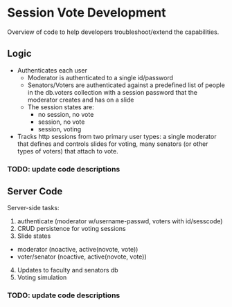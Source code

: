 # Session Vote Development

Overview of code to help developers troubleshoot/extend the capabilities.

## Logic

* Authenticates each user
  - Moderator is authenticated to a single id/password
  - Senators/Voters are authenticated against a predefined list of people in the db.voters collection with a session password that the moderator creates and has on a slide
  - The session states are:
    - no session, no vote
    - session, no vote
    - session, voting
* Tracks http sessions from two primary user types: a single moderator that defines and controls slides for voting, many senators (or other types of voters) that attach to vote.

### TODO: update code descriptions

<!-- client structure
init.js - initialize reveal, check for previous session
controller.js - handle app states (authenticated, session, nosession) and slide states (new, view, edit, voting, elect, confirm)
slide.js - slide states
auth.js - authentication status
session.js - changes to session -->


## Server Code

Server-side tasks:

1. authenticate (moderator w/username-passwd, voters with id/sesscode)
2. CRUD persistence for voting sessions
3. Slide states
  * moderator (noactive, active(novote, vote))
  * voter/senator (noactive, active(novote, vote))
4. Updates to faculty and senators db
5. Voting simulation

### TODO: update code descriptions

<!-- ### index.js - start file for server app

* pub async main() - inits db, controller, listens on port 8001

### lib/db.js - database manager (mongodb support only)

* pub db() - returns native db connection
* pub init() - initializes connection to db "unavote"

### lib/fp.js - updating information about factulty profiles (una only)

* pub updateInfo() - makes a POST call to https://www.una.edu/directory/api/api.php, parses and stores faculty information in db. Also makes individual requests for faculty images from UNA img directory

### lib/mg-session.js - handle session changes and updates moderator and senator sessions

* not sure about this yet

### lib/sck-client.js - handles senator/voter socket events

* () - handles socket events for "vote"

### lib/sck-control.js - handles voting state changes initiated by moderator

* () - handles socket events for "startVote", "stopVote"

### lib/sck-faculty.js - handles client requests for faculty information and photos

* () - handles socket events for "faculty-data", "update-faculty"

### lib/sck-moderator-user.js - handles moderator authentication

* (socket, app) - handles socket events for "checklogin", "login", "logout"

### lib/sck-persist.js - handles management of moderator voting session and persistence of the voting sessions

* (socket, app) - handles socket events for "clearSession", "getSession", "createSession", "loadSession", "updateSession", "removeSession"

### lib/sck-share.js - shared socket events common to both moderators and senators/voters

* (socket, app) - handles socket events for "faculty-list"

### lib/sck-user.js - handles senator/voter authentication

* (socket, app) - handles socket events for "checklogin", "ident", "key", "logout"

### lib/sim.js - handles voting simulation for testing

* pub vote(app) - simulates a voting session by randomly submiting votes to the session
* pub stopSession(app) - simulates reset of attached 'voters'
* pub startSession(app) - simulates attaching of 'voters' (randomly)

## Client Code

### index.html - main page for senator/voter

* imports (css) - reveal, jquery-modal, jquery-autocomplete, white (reveal theme)
* imports (js) - jquery, jquery-autocomplete, jquery-animate-colors, jquery-modal, reveal, socket.io, cli-css, cli-html, vote

### moderator.html - main page for moderator

* imports (css) - reveal, jquery-modal, jquery-autocomplete, white (reveal theme)
* imports (js) - jquery, jquery-autocomplete, jquery-animate-colors, jquery-modal, Chart, reveal, socket.io, cli-css, cli-html, mod-html, mod-session, mod-slides, moderator

### js/cli-css.js - senator/voter css object

* pub css - display,overflow,resize,flex,dim(size,position),color,cursor,background,font,padding,margin,border,table
* pub pageCSS - voter page style (reveal overrides,checkbox)

### js/cli-html.js - manages HTML DOM changes for the senator/voter UI components

* pub clientHTML - button events,user information,session status,modal states,updates to slides

### js/moderator.js - initial code for moderator

* jquery ready - sets state object to init
* pub state - handles moderator states init,update,auth,login,logout
* pub ui - manages changes in modals (login and logout)

### js/mod-html.js - manages HTML DOM changes for the moderator UI components

* pub html - topPanel,voteInfo,manageSession,clearSession,modal(login,session),slide states

### js/mod-session.js - manages moderator vote session states

* pub admin - constructor object for the moderator voter session (init,restrictReveal,allowReveal,globalListeners)
* pub adminSession - manages moderator vote sessions (current,load,save,update,etc.)
* pub adminSessionUI - manages moderator UI components and states for different states

### js/mod-slides.js - manages the slide and slide states

* adminSlides - main slide controller; update states for moderator CRUD ops on slides
* adminSlidesUI - updates/changes slide UI components

### js/vote.js - initial code for senator/voter

* jquery ready - sets state object to init
* pub state - manages senator/voter states init,update,auth
* pub ui - manages senator/voter UI components -->
